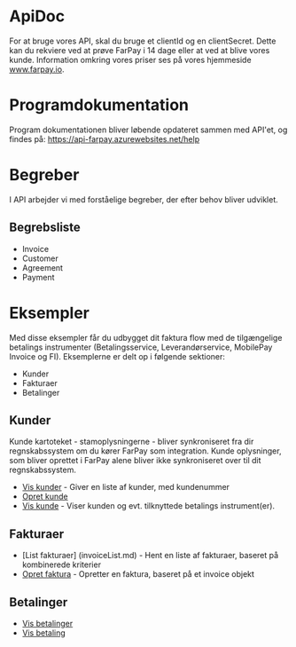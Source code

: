 # ApiDoc

For at bruge vores API, skal du bruge et clientId og en clientSecret. Dette kan du rekviere ved at prøve FarPay i 14 dage eller at ved at blive vores kunde. Information omkring vores priser ses på vores hjemmeside www.farpay.io.

# Programdokumentation
Program dokumentationen bliver løbende opdateret sammen med API'et, og findes på: https://api-farpay.azurewebsites.net/help

# Begreber
I API arbejder vi med forståelige begreber, der efter behov bliver udviklet.

## Begrebsliste
* Invoice
* Customer
* Agreement
* Payment 

# Eksempler
Med disse eksempler får du udbygget dit faktura flow med de tilgængelige betalings instrumenter (Betalingsservice, Leverandørservice, MobilePay Invoice og FI). Eksemplerne er delt op i følgende sektioner:
* Kunder 
* Fakturaer
* Betalinger

## Kunder
Kunde kartoteket - stamoplysningerne - bliver synkroniseret fra dir regnskabssystem om du kører FarPay som integration. Kunde oplysninger, som bliver oprettet i FarPay alene bliver ikke synkroniseret over til dit regnskabssystem.
* [Vis kunder](customerList.md) - Giver en liste af kunder, med kundenummer
* [Opret kunde](customerCreate.md)
* [Vis kunde](customerShow.md) - Viser kunden og evt. tilknyttede betalings instrument(er).

## Fakturaer
* [List fakturaer] (invoiceList.md) - Hent en liste af fakturaer, baseret på kombinerede kriterier
* [Opret faktura](invoiceCreate.md) - Opretter en faktura, baseret på et invoice objekt

## Betalinger
* [Vis betalinger](paymentList.md)
* [Vis betaling](paymentShow.md)
